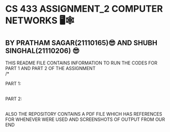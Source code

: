 # CS 433 ASSIGNMENT_2 COMPUTER NETWORKS 🖥️🕸️
## BY PRATHAM SAGAR(21110165)😎 AND SHUBH SINGHAL(21110206) 😎

THIS README FILE CONTAINS INFORMATION TO RUN THE CODES FOR PART 1 AND PART 2 OF THE ASSIGNMENT <br />
/*

PART 1: <br />
     <br />

PART 2: <br />
       <br />
    
    


ALSO THE REPOSITORY CONTAINS A PDF FILE WHICH HAS REFERENCES FOR WHENEVER WERE USED AND SCREENSHOTS OF OUTPUT FROM OUR END
